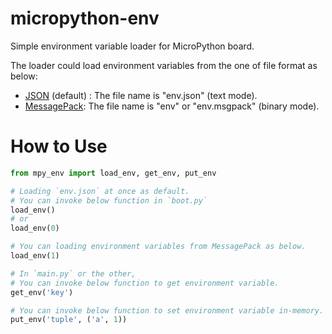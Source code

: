 # micropython-env
Simple environment variable loader for MicroPython board.

The loader could load environment variables from the one of file format as below:
- [JSON] (default) : The file name is "env.json" (text mode).
- [MessagePack]: The file name is "env" or "env.msgpack" (binary mode).

# How to Use
```python
from mpy_env import load_env, get_env, put_env

# Loading `env.json` at once as default.
# You can invoke below function in `boot.py`
load_env()
# or
load_env(0)

# You can loading environment variables from MessagePack as below.
load_env(1)

# In `main.py` or the other,
# You can invoke below function to get environment variable.
get_env('key')

# You can invoke below function to set environment variable in-memory.
put_env('tuple', ('a', 1))
```

[JSON]: https://www.json.org/ 
[MessagePack]: https://msgpack.org/